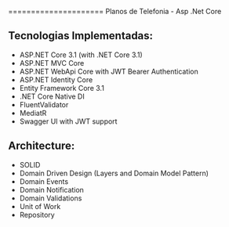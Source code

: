 =====================
Planos de Telefonia - Asp .Net Core

## Tecnologias Implementadas:

- ASP.NET Core 3.1 (with .NET Core 3.1)
 - ASP.NET MVC Core 
 - ASP.NET WebApi Core with JWT Bearer Authentication
 - ASP.NET Identity Core
- Entity Framework Core 3.1
- .NET Core Native DI
- FluentValidator
- MediatR
- Swagger UI with JWT support

## Architecture:

- SOLID
- Domain Driven Design (Layers and Domain Model Pattern)
- Domain Events
- Domain Notification
- Domain Validations
- Unit of Work
- Repository
